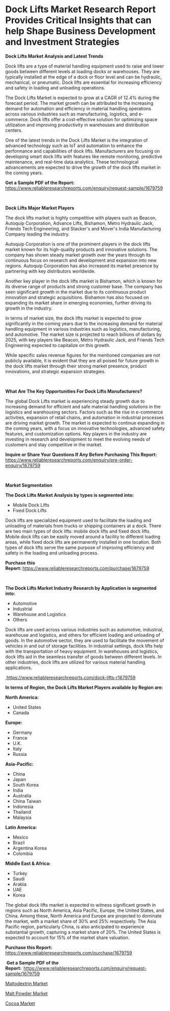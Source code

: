 <p><h1>Dock Lifts Market Research Report Provides Critical Insights that can help Shape Business Development and Investment Strategies</h1></p><p><strong>Dock Lifts Market Analysis and Latest Trends</strong></p>
<p><p>Dock lifts are a type of material handling equipment used to raise and lower goods between different levels at loading docks or warehouses. They are typically installed at the edge of a dock or floor level and can be hydraulic, mechanical, or pneumatic. Dock lifts are essential for increasing efficiency and safety in loading and unloading operations.</p><p>The Dock Lifts Market is expected to grow at a CAGR of 12.4% during the forecast period. The market growth can be attributed to the increasing demand for automation and efficiency in material handling operations across various industries such as manufacturing, logistics, and e-commerce. Dock lifts offer a cost-effective solution for optimizing space utilization and improving productivity in warehouses and distribution centers.</p><p>One of the latest trends in the Dock Lifts Market is the integration of advanced technology such as IoT and automation to enhance the performance and capabilities of dock lifts. Manufacturers are focusing on developing smart dock lifts with features like remote monitoring, predictive maintenance, and real-time data analytics. These technological advancements are expected to drive the growth of the dock lifts market in the coming years.</p></p>
<p><strong>Get a Sample PDF of the Report:&nbsp;</strong> <a href="https://www.reliableresearchreports.com/enquiry/request-sample/1679759">https://www.reliableresearchreports.com/enquiry/request-sample/1679759</a></p>
<p>&nbsp;</p>
<p><strong>Dock Lifts Major Market Players</strong></p>
<p><p>The dock lifts market is highly competitive with players such as Beacon, Autoquip Corporation, Advance Lifts, Bishamon, Metro Hydraulic Jack, Friends Tech Engineering, and Stacker's and Mover's India Manufacturing Company leading the industry. </p><p>Autoquip Corporation is one of the prominent players in the dock lifts market known for its high-quality products and innovative solutions. The company has shown steady market growth over the years through its continuous focus on research and development and expansion into new regions. Autoquip Corporation has also increased its market presence by partnering with key distributors worldwide.</p><p>Another key player in the dock lifts market is Bishamon, which is known for its diverse range of products and strong customer base. The company has seen significant growth in the market due to its continuous product innovation and strategic acquisitions. Bishamon has also focused on expanding its market share in emerging economies, further driving its growth in the industry.</p><p>In terms of market size, the dock lifts market is expected to grow significantly in the coming years due to the increasing demand for material handling equipment in various industries such as logistics, manufacturing, and automotive. The market size is projected to reach billions of dollars by 2025, with key players like Beacon, Metro Hydraulic Jack, and Friends Tech Engineering expected to capitalize on this growth.</p><p>While specific sales revenue figures for the mentioned companies are not publicly available, it is evident that they are all poised for future growth in the dock lifts market through their strong market presence, product innovations, and strategic expansion strategies.</p></p>
<p>&nbsp;</p>
<p><strong>What Are The Key Opportunities For Dock Lifts Manufacturers?</strong></p>
<p><p>The global Dock Lifts market is experiencing steady growth due to increasing demand for efficient and safe material handling solutions in the logistics and warehousing sectors. Factors such as the rise in e-commerce activities, expansion of retail chains, and automation in industrial processes are driving market growth. The market is expected to continue expanding in the coming years, with a focus on innovative technologies, advanced safety features, and customization options. Key players in the industry are investing in research and development to meet the evolving needs of customers and stay competitive in the market.</p></p>
<p><strong>Inquire or Share Your Questions If Any Before Purchasing This Report:</strong> <a href="https://www.reliableresearchreports.com/enquiry/pre-order-enquiry/1679759">https://www.reliableresearchreports.com/enquiry/pre-order-enquiry/1679759</a></p>
<p>&nbsp;</p>
<p><strong>Market Segmentation</strong></p>
<p><strong>The Dock Lifts Market Analysis by types is segmented into:</strong></p>
<p><ul><li>Mobile Dock Lifts</li><li>Fixed Dock Lifts</li></ul></p>
<p><p>Dock lifts are specialized equipment used to facilitate the loading and unloading of materials from trucks or shipping containers at a dock. There are two main types of dock lifts: mobile dock lifts and fixed dock lifts. Mobile dock lifts can be easily moved around a facility to different loading areas, while fixed dock lifts are permanently installed in one location. Both types of dock lifts serve the same purpose of improving efficiency and safety in the loading and unloading process.</p></p>
<p><strong>Purchase this Report:&nbsp;</strong><a href="https://www.reliableresearchreports.com/purchase/1679759">https://www.reliableresearchreports.com/purchase/1679759</a></p>
<p>&nbsp;</p>
<p><strong>The Dock Lifts Market Industry Research by Application is segmented into:</strong></p>
<p><ul><li>Automotive</li><li>Industrial</li><li>Warehouse and Logistics</li><li>Others</li></ul></p>
<p><p>Dock lifts are used across various industries such as automotive, industrial, warehouse and logistics, and others for efficient loading and unloading of goods. In the automotive sector, they are used to facilitate the movement of vehicles in and out of storage facilities. In industrial settings, dock lifts help with the transportation of heavy equipment. In warehouses and logistics, dock lifts aid in the seamless transfer of goods between different levels. In other industries, dock lifts are utilized for various material handling applications.</p></p>
<p><a href="https://www.reliableresearchreports.com/dock-lifts-r1679759">&nbsp;https://www.reliableresearchreports.com/dock-lifts-r1679759</a></p>
<p><strong>In terms of Region, the Dock Lifts Market Players available by Region are:</strong></p>
<p>
    <p> <strong> North America: </strong>
        <ul>
            <li>United States</li>
            <li>Canada</li>
        </ul>
        </p> 
    <p> <strong> Europe: </strong>
        <ul>
            <li>Germany</li>
            <li>France</li>
            <li>U.K.</li>
            <li>Italy</li>
            <li>Russia</li>
        </ul>
        </p> 
    <p> <strong> Asia-Pacific: </strong>
        <ul>
            <li>China</li>
            <li>Japan</li>
            <li>South Korea</li>
            <li>India</li>
            <li>Australia</li>
            <li>China Taiwan</li>
            <li>Indonesia</li>
            <li>Thailand</li>
            <li>Malaysia</li>
        </ul>
        </p> 
    <p> <strong> Latin America: </strong>
        <ul>
            <li>Mexico</li>
            <li>Brazil</li>
            <li>Argentina Korea</li>
            <li>Colombia</li>
        </ul>
        </p> 
    <p> <strong> Middle East & Africa: </strong>
        <ul>
            <li>Turkey</li>
            <li>Saudi</li>
            <li>Arabia</li>
            <li>UAE</li>
            <li>Korea</li>
        </ul>
    </p>
    </p>
<p><p>The global dock lifts market is expected to witness significant growth in regions such as North America, Asia Pacific, Europe, the United States, and China. Among these, North America and Europe are projected to dominate the market, with a market share of 30% and 25% respectively. The Asia Pacific region, particularly China, is also anticipated to experience substantial growth, capturing a market share of 20%. The United States is expected to account for 15% of the market share valuation.</p></p>
<p><strong>Purchase this Report: </strong><a href="https://www.reliableresearchreports.com/purchase/1679759">https://www.reliableresearchreports.com/purchase/1679759</a></p>
<p>&nbsp;<strong>Get a Sample PDF of the Report:&nbsp;&nbsp;</strong><a href="https://www.reliableresearchreports.com/enquiry/request-sample/1679759">https://www.reliableresearchreports.com/enquiry/request-sample/1679759</a></p>
<p><strong></strong></p>
<p><p><a href="https://github.com/juancolorado15/Market-Research-Report-List-3/blob/main/maltodextrin-market.md">Maltodextrin Market</a></p><p><a href="https://github.com/dx0328/Market-Research-Report-List-3/blob/main/malt-powder-market.md">Malt Powder Market</a></p><p><a href="https://github.com/Glendatilghmankmgz0rbhwpy/Market-Research-Report-List-3/blob/main/cocoa-market.md">Cocoa Market</a></p></p>